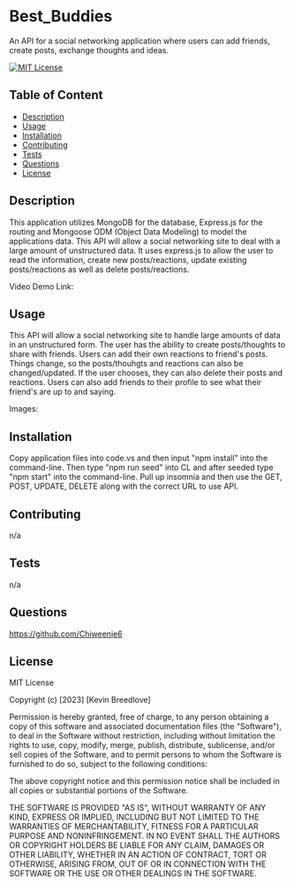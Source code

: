 # Best_Buddies
An API for a  social networking application where users can add friends, create posts, exchange thoughts and ideas.

[![MIT License](https://img.shields.io/badge/License-MIT-blue)]((https://opensource.org/licenses/MIT))

## Table of Content
  - [Description](#Description)
  - [Usage](#Usage)
  - [Installation](#Installation)
  - [Contributing](#Contributing)
  - [Tests](#Tests)
  - [Questions](#Questions)
  - [License](#License)

## Description
  This application utilizes MongoDB for the database, Express.js for the routing and Mongoose ODM (Object Data Modeling) to model the applications data. This API will allow a social networking site to deal with a large amount of unstructured data. It uses express.js to allow the user to read the information, create new posts/reactions, update existing posts/reactions as well as delete posts/reactions. 
  
  Video Demo Link:   
  


## Usage  
  This API will allow a social networking site to handle large amounts of data in an unstructured form. The user has the ability to create posts/thoughts to share with friends. Users can add their own reactions to friend's posts. Things change, so the posts/thouhgts and reactions can also be changed/updated. If the user chooses, they can also delete their posts and reactions. Users can also add friends to their profile to see what their friend's are up to and saying.
  
  Images:  


## Installation
  Copy application files into code.vs and then input "npm install" into the command-line. Then type "npm run seed" into CL and after seeded type "npm start" into the command-line. Pull up insomnia and then use the GET, POST, UPDATE, DELETE along with the correct URL to use API.

## Contributing
  n/a

## Tests
  n/a

## Questions
  https://github.com/Chiweenie6  

## License
  MIT License

Copyright (c) [2023] [Kevin Breedlove]

Permission is hereby granted, free of charge, to any person obtaining a copy
of this software and associated documentation files (the "Software"), to deal
in the Software without restriction, including without limitation the rights
to use, copy, modify, merge, publish, distribute, sublicense, and/or sell
copies of the Software, and to permit persons to whom the Software is
furnished to do so, subject to the following conditions:

The above copyright notice and this permission notice shall be included in all
copies or substantial portions of the Software.

THE SOFTWARE IS PROVIDED "AS IS", WITHOUT WARRANTY OF ANY KIND, EXPRESS OR
IMPLIED, INCLUDING BUT NOT LIMITED TO THE WARRANTIES OF MERCHANTABILITY,
FITNESS FOR A PARTICULAR PURPOSE AND NONINFRINGEMENT. IN NO EVENT SHALL THE
AUTHORS OR COPYRIGHT HOLDERS BE LIABLE FOR ANY CLAIM, DAMAGES OR OTHER
LIABILITY, WHETHER IN AN ACTION OF CONTRACT, TORT OR OTHERWISE, ARISING FROM,
OUT OF OR IN CONNECTION WITH THE SOFTWARE OR THE USE OR OTHER DEALINGS IN THE
SOFTWARE.
